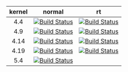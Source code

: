 | kernel | normal | rt |
|:---------:|:--------:|:-------:|
|4.4 | [![Build Status](http://gfnd.rcn-ee.org:8080/buildStatus/icon?job=beagleboard_kernel_builder/4.4)](http://gfnd.rcn-ee.org:8080/job/beagleboard_kernel_builder/job/4.4/) | [![Build Status](http://gfnd.rcn-ee.org:8080/buildStatus/icon?job=beagleboard_kernel_builder/4.4-rt)](http://gfnd.rcn-ee.org:8080/job/beagleboard_kernel_builder/job/4.4-rt/) |
|4.9 | [![Build Status](http://gfnd.rcn-ee.org:8080/buildStatus/icon?job=beagleboard_kernel_builder/4.9)](http://gfnd.rcn-ee.org:8080/job/beagleboard_kernel_builder/job/4.9/) | [![Build Status](http://gfnd.rcn-ee.org:8080/buildStatus/icon?job=beagleboard_kernel_builder/4.9-rt)](http://gfnd.rcn-ee.org:8080/job/beagleboard_kernel_builder/job/4.9-rt/) |
|4.14 | [![Build Status](http://gfnd.rcn-ee.org:8080/buildStatus/icon?job=beagleboard_kernel_builder/4.14)](http://gfnd.rcn-ee.org:8080/job/beagleboard_kernel_builder/job/4.14/) | [![Build Status](http://gfnd.rcn-ee.org:8080/buildStatus/icon?job=beagleboard_kernel_builder/4.14-rt)](http://gfnd.rcn-ee.org:8080/job/beagleboard_kernel_builder/job/4.14-rt/) |
|4.19 | [![Build Status](http://gfnd.rcn-ee.org:8080/buildStatus/icon?job=beagleboard_kernel_builder/4.19)](http://gfnd.rcn-ee.org:8080/job/beagleboard_kernel_builder/job/4.19/) | [![Build Status](http://gfnd.rcn-ee.org:8080/buildStatus/icon?job=beagleboard_kernel_builder/4.19-rt)](http://gfnd.rcn-ee.org:8080/job/beagleboard_kernel_builder/job/4.19-rt/) |
|5.4 | [![Build Status](http://gfnd.rcn-ee.org:8080/buildStatus/icon?job=beagleboard_kernel_builder/5.4)](http://gfnd.rcn-ee.org:8080/job/beagleboard_kernel_builder/job/5.4/) | |
